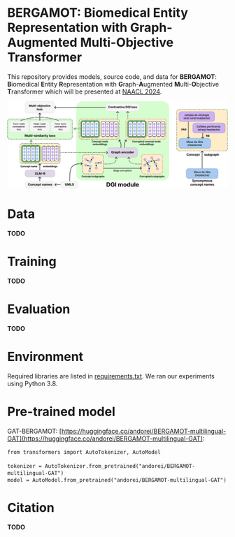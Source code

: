 # BERGAMOT: Biomedical Entity Representation with Graph-Augmented Multi-Objective Transformer

This repository provides models, source code, and data for **BERGAMOT**: **B**iomedical **E**ntity **R**epresentation with **G**raph-**A**ugmented **M**ulti-**O**bjective **T**ransformer which will be presented at [NAACL 2024](https://2024.naacl.org/).

![BERGAMOT](fig/bergamot.jpg)


# Data

**TODO**


# Training

**TODO**

# Evaluation

**TODO**

# Environment

Required libraries are listed in [requirements.txt](https://github.com/Andoree/BERGAMOT/blob/main/requirements.txt). We ran our experiments using Python 3.8.

# Pre-trained model

GAT-BERGAMOT: [https://huggingface.co/andorei/BERGAMOT-multilingual-GAT](https://huggingface.co/andorei/BERGAMOT-multilingual-GAT):

```
from transformers import AutoTokenizer, AutoModel

tokenizer = AutoTokenizer.from_pretrained("andorei/BERGAMOT-multilingual-GAT")
model = AutoModel.from_pretrained("andorei/BERGAMOT-multilingual-GAT")
```


# Citation

**TODO**
